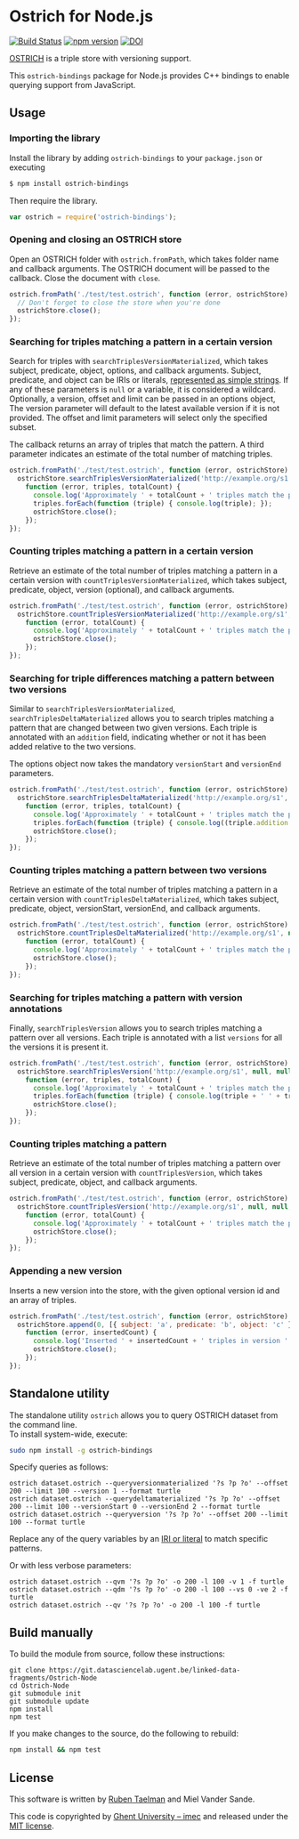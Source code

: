 # Ostrich for Node.js
[![Build Status](https://travis-ci.org/rdfostrich/ostrich-node.svg?branch=master)](https://travis-ci.org/rdfostrich/ostrich-node)
[![npm version](https://badge.fury.io/js/ostrich-bindings.svg)](https://www.npmjs.com/package/ostrich-bindings)
[![DOI](https://zenodo.org/badge/97819900.svg)](https://zenodo.org/badge/latestdoi/97819900)

[OSTRICH](github.com/rdfostrich/ostrich/) is a triple store with versioning support.

This `ostrich-bindings` package for Node.js provides C++ bindings to enable querying support from JavaScript.

## Usage

### Importing the library
Install the library by adding `ostrich-bindings` to your `package.json` or executing

```bash
$ npm install ostrich-bindings
```

Then require the library.

```JavaScript
var ostrich = require('ostrich-bindings');
```

### Opening and closing an OSTRICH store

Open an OSTRICH folder with `ostrich.fromPath`,
which takes folder name and callback arguments.
The OSTRICH document will be passed to the callback.
Close the document with `close`.

```JavaScript
ostrich.fromPath('./test/test.ostrich', function (error, ostrichStore) {
  // Don't forget to close the store when you're done
  ostrichStore.close();
});
```

### Searching for triples matching a pattern in a certain version
Search for triples with `searchTriplesVersionMaterialized`,
which takes subject, predicate, object, options, and callback arguments.
Subject, predicate, and object can be IRIs or literals,
[represented as simple strings](https://github.com/RubenVerborgh/N3.js#triple-representation).
If any of these parameters is `null` or a variable, it is considered a wildcard.
Optionally, a version, offset and limit can be passed in an options object,
The version parameter will default to the latest available version if it is not provided.
The offset and limit parameters will select only the specified subset.

The callback returns an array of triples that match the pattern.
A third parameter indicates an estimate of the total number of matching triples.

```JavaScript
ostrich.fromPath('./test/test.ostrich', function (error, ostrichStore) {
  ostrichStore.searchTriplesVersionMaterialized('http://example.org/s1', null, null, { version: 1, offset: 0, limit: 10 },
    function (error, triples, totalCount) {
      console.log('Approximately ' + totalCount + ' triples match the pattern in the given version.');
      triples.forEach(function (triple) { console.log(triple); });
      ostrichStore.close();
    });
});
```

### Counting triples matching a pattern in a certain version
Retrieve an estimate of the total number of triples matching a pattern in a certain version with `countTriplesVersionMaterialized`,
which takes subject, predicate, object, version (optional), and callback arguments.

```JavaScript
ostrich.fromPath('./test/test.ostrich', function (error, ostrichStore) {
  ostrichStore.countTriplesVersionMaterialized('http://example.org/s1', null, null, 1,
    function (error, totalCount) {
      console.log('Approximately ' + totalCount + ' triples match the pattern in the given version.');
      ostrichStore.close();
    });
});
```

### Searching for triple differences matching a pattern between two versions
Similar to `searchTriplesVersionMaterialized`, `searchTriplesDeltaMaterialized`
allows you to search triples matching a pattern that are changed between two given versions.
Each triple is annotated with an `addition` field,
indicating whether or not it has been added relative to the two versions. 

The options object now takes the mandatory `versionStart` and `versionEnd` parameters.

```JavaScript
ostrich.fromPath('./test/test.ostrich', function (error, ostrichStore) {
  ostrichStore.searchTriplesDeltaMaterialized('http://example.org/s1', null, null, { versionStart: 0, versionEnd: 2, offset: 0, limit: 10 },
    function (error, triples, totalCount) {
      console.log('Approximately ' + totalCount + ' triples match the pattern between the two given versions.');
      triples.forEach(function (triple) { console.log((triple.addition ? '+ ' : '- ') + triple); });
      ostrichStore.close();
    });
});
```

### Counting triples matching a pattern between two versions
Retrieve an estimate of the total number of triples matching a pattern in a certain version with `countTriplesDeltaMaterialized`,
which takes subject, predicate, object, versionStart, versionEnd, and callback arguments.

```JavaScript
ostrich.fromPath('./test/test.ostrich', function (error, ostrichStore) {
  ostrichStore.countTriplesDeltaMaterialized('http://example.org/s1', null, null, 0, 2,
    function (error, totalCount) {
      console.log('Approximately ' + totalCount + ' triples match the pattern between the two given versions.');
      ostrichStore.close();
    });
});
```

### Searching for triples matching a pattern with version annotations
Finally, `searchTriplesVersion`
allows you to search triples matching a pattern over all versions.
Each triple is annotated with a list `versions` for all the versions it is present it. 

```JavaScript
ostrich.fromPath('./test/test.ostrich', function (error, ostrichStore) {
  ostrichStore.searchTriplesVersion('http://example.org/s1', null, null, { offset: 0, limit: 10 },
    function (error, triples, totalCount) {
      console.log('Approximately ' + totalCount + ' triples match the pattern in all versions.');
      triples.forEach(function (triple) { console.log(triple + ' ' + triple.versions); });
      ostrichStore.close();
    });
});
```

### Counting triples matching a pattern
Retrieve an estimate of the total number of triples matching a pattern over all version in a certain version with `countTriplesVersion`,
which takes subject, predicate, object, and callback arguments.

```JavaScript
ostrich.fromPath('./test/test.ostrich', function (error, ostrichStore) {
  ostrichStore.countTriplesVersion('http://example.org/s1', null, null,
    function (error, totalCount) {
      console.log('Approximately ' + totalCount + ' triples match the pattern in all versions.');
      ostrichStore.close();
    });
});
```

### Appending a new version
Inserts a new version into the store, with the given optional version id and an array of triples.

```JavaScript
ostrich.fromPath('./test/test.ostrich', function (error, ostrichStore) {
  ostrichStore.append(0, [{ subject: 'a', predicate: 'b', object: 'c' }, { subject: 'a', predicate: 'b', object: 'd' }],
    function (error, insertedCount) {
      console.log('Inserted ' + insertedCount + ' triples in version ' + ostrichStore.store.maxVersion);
      ostrichStore.close();
    });
});
```

## Standalone utility
The standalone utility `ostrich` allows you to query OSTRICH dataset from the command line.
<br>
To install system-wide, execute:
```bash
sudo npm install -g ostrich-bindings
```

Specify queries as follows:
```
ostrich dataset.ostrich --queryversionmaterialized '?s ?p ?o' --offset 200 --limit 100 --version 1 --format turtle
ostrich dataset.ostrich --querydeltamaterialized '?s ?p ?o' --offset 200 --limit 100 --versionStart 0 --versionEnd 2 --format turtle
ostrich dataset.ostrich --queryversion '?s ?p ?o' --offset 200 --limit 100 --format turtle
```
Replace any of the query variables by an [IRI or literal](https://github.com/RubenVerborgh/N3.js#triple-representation) to match specific patterns.

Or with less verbose parameters:
```
ostrich dataset.ostrich --qvm '?s ?p ?o' -o 200 -l 100 -v 1 -f turtle
ostrich dataset.ostrich --qdm '?s ?p ?o' -o 200 -l 100 --vs 0 -ve 2 -f turtle
ostrich dataset.ostrich --qv '?s ?p ?o' -o 200 -l 100 -f turtle
```

## Build manually
To build the module from source, follow these instructions:
```Shell
git clone https://git.datasciencelab.ugent.be/linked-data-fragments/Ostrich-Node
cd Ostrich-Node
git submodule init
git submodule update
npm install
npm test
```

If you make changes to the source, do the following to rebuild:
```bash
npm install && npm test
```

## License
This software is written by [Ruben Taelman](http://rubensworks.net/) and Miel Vander Sande.

This code is copyrighted by [Ghent University – imec](http://idlab.ugent.be/)
and released under the [MIT license](http://opensource.org/licenses/MIT).
